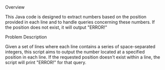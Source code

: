 Overview

This Java code is designed to extract numbers based on the position provided in each line and to
handle queries concerning these numbers. If the position does not exist, it will output "ERROR!"

Problem Description

Given a set of lines where each line contains a series of space-separated integers, 
this script aims to output the number located at a specified position in each line. 
If the requested position doesn't exist within a line, the script will print "ERROR!" for that query.

